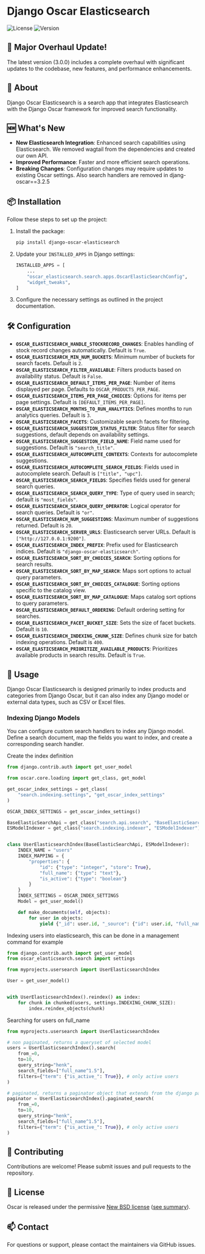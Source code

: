 # Django Oscar Elasticsearch

![License](https://img.shields.io/badge/license-MIT-blue.svg) ![Version](https://img.shields.io/badge/version-2.0.0-green)

## 🚀 Major Overhaul Update!

The latest version (3.0.0) includes a complete overhaul with significant updates to the codebase, new features, and performance enhancements.

## 📖 About

Django Oscar Elasticsearch is a search app that integrates Elasticsearch with the Django Oscar framework for improved search functionality.

## 🆕 What's New

- **New Elasticsearch Integration**: Enhanced search capabilities using Elasticsearch. We removed wagtail from the dependencies and created our own API.
- **Improved Performance**: Faster and more efficient search operations.
- **Breaking Changes**: Configuration changes may require updates to existing Oscar settings. Also search handlers are removed in djang-oscar==3.2.5

## 📦 Installation

Follow these steps to set up the project:

1. Install the package:
    ```bash
    pip install django-oscar-elasticsearch
    ```
2. Update your `INSTALLED_APPS` in Django settings:
    ```python
    INSTALLED_APPS = [
        ...
        "oscar_elasticsearch.search.apps.OscarElasticSearchConfig",
        "widget_tweaks",
    ]
    ```
3. Configure the necessary settings as outlined in the project documentation.

## 🛠 Configuration

- **`OSCAR_ELASTICSEARCH_HANDLE_STOCKRECORD_CHANGES`**: Enables handling of stock record changes automatically. Default is `True`.
- **`OSCAR_ELASTICSEARCH_MIN_NUM_BUCKETS`**: Minimum number of buckets for search facets. Default is `2`.
- **`OSCAR_ELASTICSEARCH_FILTER_AVAILABLE`**: Filters products based on availability status. Default is `False`.
- **`OSCAR_ELASTICSEARCH_DEFAULT_ITEMS_PER_PAGE`**: Number of items displayed per page. Defaults to `OSCAR_PRODUCTS_PER_PAGE`.
- **`OSCAR_ELASTICSEARCH_ITEMS_PER_PAGE_CHOICES`**: Options for items per page settings. Default is `[DEFAULT_ITEMS_PER_PAGE]`.
- **`OSCAR_ELASTICSEARCH_MONTHS_TO_RUN_ANALYTICS`**: Defines months to run analytics queries. Default is `3`.
- **`OSCAR_ELASTICSEARCH_FACETS`**: Customizable search facets for filtering.
- **`OSCAR_ELASTICSEARCH_SUGGESTION_STATUS_FILTER`**: Status filter for search suggestions, default depends on availability settings.
- **`OSCAR_ELASTICSEARCH_SUGGESTION_FIELD_NAME`**: Field name used for suggestions. Default is `"search_title"`.
- **`OSCAR_ELASTICSEARCH_AUTOCOMPLETE_CONTEXTS`**: Contexts for autocomplete suggestions.
- **`OSCAR_ELASTICSEARCH_AUTOCOMPLETE_SEARCH_FIELDS`**: Fields used in autocomplete search. Default is `["title", "upc"]`.
- **`OSCAR_ELASTICSEARCH_SEARCH_FIELDS`**: Specifies fields used for general search queries.
- **`OSCAR_ELASTICSEARCH_SEARCH_QUERY_TYPE`**: Type of query used in search; default is `"most_fields"`.
- **`OSCAR_ELASTICSEARCH_SEARCH_QUERY_OPERATOR`**: Logical operator for search queries. Default is `"or"`.
- **`OSCAR_ELASTICSEARCH_NUM_SUGGESTIONS`**: Maximum number of suggestions returned. Default is `20`.
- **`OSCAR_ELASTICSEARCH_SERVER_URLS`**: Elasticsearch server URLs. Default is `["http://127.0.0.1:9200"]`.
- **`OSCAR_ELASTICSEARCH_INDEX_PREFIX`**: Prefix used for Elasticsearch indices. Default is `"django-oscar-elasticsearch"`.
- **`OSCAR_ELASTICSEARCH_SORT_BY_CHOICES_SEARCH`**: Sorting options for search results.
- **`OSCAR_ELASTICSEARCH_SORT_BY_MAP_SEARCH`**: Maps sort options to actual query parameters.
- **`OSCAR_ELASTICSEARCH_SORT_BY_CHOICES_CATALOGUE`**: Sorting options specific to the catalog view.
- **`OSCAR_ELASTICSEARCH_SORT_BY_MAP_CATALOGUE`**: Maps catalog sort options to query parameters.
- **`OSCAR_ELASTICSEARCH_DEFAULT_ORDERING`**: Default ordering setting for searches.
- **`OSCAR_ELASTICSEARCH_FACET_BUCKET_SIZE`**: Sets the size of facet buckets. Default is `10`.
- **`OSCAR_ELASTICSEARCH_INDEXING_CHUNK_SIZE`**: Defines chunk size for batch indexing operations. Default is `400`.
- **`OSCAR_ELASTICSEARCH_PRIORITIZE_AVAILABLE_PRODUCTS`**: Prioritizes available products in search results. Default is `True`.


## 📜 Usage

Django Oscar Elasticsearch is designed primarily to index products and categories from Django Oscar, but it can also index any Django model or external data types, such as CSV or Excel files.

### Indexing Django Models
You can configure custom search handlers to index any Django model. Define a search document, map the fields you want to index, and create a corresponding search handler.

Create the index definition
```python
from django.contrib.auth import get_user_model

from oscar.core.loading import get_class, get_model

get_oscar_index_settings = get_class(
    "search.indexing.settings", "get_oscar_index_settings"
)

OSCAR_INDEX_SETTINGS = get_oscar_index_settings()

BaseElasticSearchApi = get_class("search.api.search", "BaseElasticSearchApi")
ESModelIndexer = get_class("search.indexing.indexer", "ESModelIndexer")


class UserElasticsearchIndex(BaseElasticSearchApi, ESModelIndexer):
    INDEX_NAME = "users"
    INDEX_MAPPING = {
        "properties": {
            "id": {"type": "integer", "store": True},
            "full_name": {"type": "text"},
            "is_active": {"type": "boolean"}
        }
    }
    INDEX_SETTINGS = OSCAR_INDEX_SETTINGS
    Model = get_user_model()

    def make_documents(self, objects):
        for user in objects:
            yield {"_id": user.id, "_source": {"id": user.id, "full_name": user.get_full_name(), "is_active": user.is_active}}
```

Indexing users into elasticsearch, this can be done in a management command for example
```python
from django.contrib.auth import get_user_model
from oscar_elasticsearch.search import settings

from myprojects.usersearch import UserElasticsearchIndex

User = get_user_model()


with UserElasticsearchIndex().reindex() as index:
    for chunk in chunked(users, settings.INDEXING_CHUNK_SIZE):
        index.reindex_objects(chunk)
```

Searching for users on full_name
```python
from myprojects.usersearch import UserElasticsearchIndex

# non paginated, returns a queryset of selected model
users = UserElasticsearchIndex().search(
    from_=0,
    to=10,
    query_string="henk",
    search_fields=["full_name^1.5"],
    filters={"term": {"is_active_": True}}, # only active users
)

# paginated, returns a paginator object that extends from the django paginator
paginator = UserElasticsearchIndex().paginated_search(
    from_=0,
    to=10,
    query_string="henk",
    search_fields=["full_name^1.5"],
    filters={"term": {"is_active_": True}}, # only active users
)
```

## 🤝 Contributing

Contributions are welcome! Please submit issues and pull requests to the repository.

## 📄 License

Oscar is released under the permissive [New BSD license](https://github.com/django-oscar/django-oscar-elasticsearch/blob/master/LICENSE) ([see summary](https://tldrlegal.com/license/bsd-3-clause-license-(revised))).

## 📫 Contact

For questions or support, please contact the maintainers via GitHub issues.
